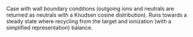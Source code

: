 Case with wall boundary conditions (outgoing ions and neutrals are returned as
neutrals with a Knudsen cosine distribution). Runs towards a steady state where
recycling from the target and ionization (with a simplified representation)
balance.
